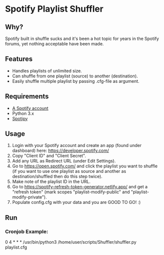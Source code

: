 # Spotify Playlist Shuffler

## Why?

Spotify built in shuffle sucks and it's been a hot topic for years in the Spotify forums, yet nothing acceptable have been made.

## Features
- Handles playlists of unlimited size.
- Can shuffle from one playlist (source) to another (destination).
- Easily shuffle multiple playlist by passing .cfg-file as argument.

## Requirements

 - [A Spotify account](https://spotify.com/)
 - Python 3.x
 - [Spotipy](https://github.com/plamere/spotipy)

## Usage

1. Login with your Spotify account and create an app (found under dashboard) here: https://developer.spotify.com/
2. Copy "Client ID" and "Client Secret".
3. Add any URL as Redirect URL (under Edit Settings).
4. Go to https://open.spotify.com/ and click the playlist you want to shuffle (if you want to use one playlist as source and another as destination/shuffled then do this step twice).
5. Make note of the playlist ID in the URL.
6. Go to https://spotify-refresh-token-generator.netlify.app/ and get a "refresh token" (mark scopes "playlist-modify-public" and "playlist-modify-private").
7. Populate config.cfg with your data and you are GOOD TO GO! :)

## Run
### Cronjob Example:
0 4 * * * /usr/bin/python3 /home/user/scripts/Shuffler/shuffler.py playlist.cfg
